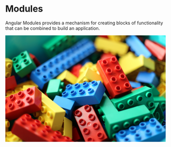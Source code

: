 # Modules

Angular Modules provides a mechanism for creating blocks of functionality that can be combined to build an application.

![Used Lego Duplo Bricks by Arto Alanenp&#xE4;&#xE4; is licensed under CC BY-SA 4.0 \(https://commons.wikimedia.org/wiki/File:Lego\_dublo\_arto\_alanenpaa\_5.JPG\)](../.gitbook/assets/duplo-bricks.jpg)

